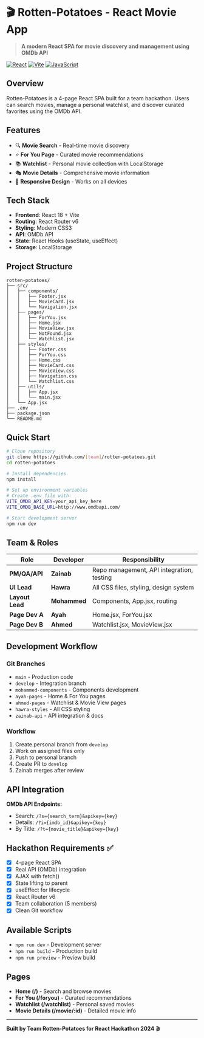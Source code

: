 # 🎬 Rotten-Potatoes - React Movie App

> **A modern React SPA for movie discovery and management using OMDb API**

[![React](https://img.shields.io/badge/React-18+-blue.svg)](https://reactjs.org/)
[![Vite](https://img.shields.io/badge/Vite-4+-646CFF.svg)](https://vitejs.dev/)
[![JavaScript](https://img.shields.io/badge/JavaScript-ES6+-yellow.svg)](https://developer.mozilla.org/en-US/docs/Web/JavaScript)

## Overview

Rotten-Potatoes is a 4-page React SPA built for a team hackathon. Users can search movies, manage a personal watchlist, and discover curated favorites using the OMDb API.

## Features

- 🔍 **Movie Search** - Real-time movie discovery
- ⭐ **For You Page** - Curated movie recommendations  
- 📚 **Watchlist** - Personal movie collection with LocalStorage
- 🎭 **Movie Details** - Comprehensive movie information
- 📱 **Responsive Design** - Works on all devices

## Tech Stack

- **Frontend**: React 18 + Vite
- **Routing**: React Router v6
- **Styling**: Modern CSS3
- **API**: OMDb API
- **State**: React Hooks (useState, useEffect)
- **Storage**: LocalStorage

## Project Structure

```
rotten-potatoes/
├── src/
│   ├── components/
│   │   ├── Footer.jsx
│   │   ├── MovieCard.jsx
│   │   └── Navigation.jsx
│   ├── pages/
│   │   ├── ForYou.jsx
│   │   ├── Home.jsx
│   │   ├── MovieView.jsx
│   │   ├── NotFound.jsx
│   │   └── Watchlist.jsx
│   ├── styles/
│   │   ├── Footer.css
│   │   ├── ForYou.css
│   │   ├── Home.css
│   │   ├── MovieCard.css
│   │   ├── MovieView.css
│   │   ├── Navigation.css
│   │   └── Watchlist.css
│   ├── utils/
│   │   ├── App.jsx
│   │   └── main.jsx
│   └── App.jsx
├── .env
├── package.json
└── README.md
```

## Quick Start

```bash
# Clone repository
git clone https://github.com/[team]/rotten-potatoes.git
cd rotten-potatoes

# Install dependencies
npm install

# Set up environment variables
# Create .env file with:
VITE_OMDB_API_KEY=your_api_key_here
VITE_OMDB_BASE_URL=http://www.omdbapi.com/

# Start development server
npm run dev
```

## Team & Roles

| Role | Developer | Responsibility |
|------|-----------|----------------|
| **PM/QA/API** | **Zainab** | Repo management, API integration, testing |
| **UI Lead** | **Hawra** | All CSS files, styling, design system |
| **Layout Lead** | **Mohammed** | Components, App.jsx, routing |
| **Page Dev A** | **Ayah** | Home.jsx, ForYou.jsx |
| **Page Dev B** | **Ahmed** | Watchlist.jsx, MovieView.jsx |

## Development Workflow

### Git Branches
- `main` - Production code
- `develop` - Integration branch
- `mohammed-components` - Components development
- `ayah-pages` - Home & For You pages
- `ahmed-pages` - Watchlist & Movie View pages
- `hawra-styles` - All CSS styling
- `zainab-api` - API integration & docs

### Workflow
1. Create personal branch from `develop`
2. Work on assigned files only
3. Push to personal branch
4. Create PR to `develop`
5. Zainab merges after review

## API Integration

**OMDb API Endpoints:**
- Search: `/?s={search_term}&apikey={key}`
- Details: `/?i={imdb_id}&apikey={key}`
- By Title: `/?t={movie_title}&apikey={key}`

## Hackathon Requirements ✅

- [x] 4-page React SPA
- [x] Real API (OMDb) integration  
- [x] AJAX with fetch()
- [x] State lifting to parent
- [x] useEffect for lifecycle
- [x] React Router v6
- [x] Team collaboration (5 members)
- [x] Clean Git workflow

## Available Scripts

- `npm run dev` - Development server
- `npm run build` - Production build
- `npm run preview` - Preview build

## Pages

- **Home (/)** - Search and browse movies
- **For You (/foryou)** - Curated recommendations
- **Watchlist (/watchlist)** - Personal saved movies
- **Movie Details (/movie/:id)** - Detailed movie info

---

**Built by Team Rotten-Potatoes for React Hackathon 2024** 🎬